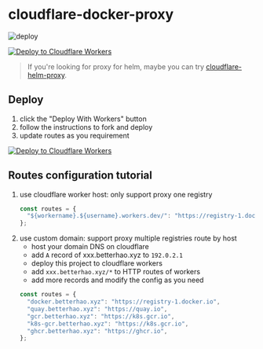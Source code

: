# cloudflare-docker-proxy

![deploy](https://github.com/voidking/cloudflare-docker-proxy/actions/workflows/deploy.yaml/badge.svg)

[![Deploy to Cloudflare Workers](https://deploy.workers.cloudflare.com/button)](https://deploy.workers.cloudflare.com/?url=https://github.com/voidking/cloudflare-docker-proxy)

> If you're looking for proxy for helm, maybe you can try [cloudflare-helm-proxy](https://github.com/ciiiii/cloudflare-helm-proxy).

## Deploy

1. click the "Deploy With Workers" button
2. follow the instructions to fork and deploy
3. update routes as you requirement

[![Deploy to Cloudflare Workers](https://deploy.workers.cloudflare.com/button)](https://deploy.workers.cloudflare.com/?url=https://github.com/voidking/cloudflare-docker-proxy)

## Routes configuration tutorial

1. use cloudflare worker host: only support proxy one registry
   ```javascript
   const routes = {
     "${workername}.${username}.workers.dev/": "https://registry-1.docker.io",
   };
   ```
2. use custom domain: support proxy multiple registries route by host
   - host your domain DNS on cloudflare
   - add `A` record of xxx.betterhao.xyz to `192.0.2.1`
   - deploy this project to cloudflare workers
   - add `xxx.betterhao.xyz/*` to HTTP routes of workers
   - add more records and modify the config as you need
   ```javascript
   const routes = {
     "docker.betterhao.xyz": "https://registry-1.docker.io",
     "quay.betterhao.xyz": "https://quay.io",
     "gcr.betterhao.xyz": "https://k8s.gcr.io",
     "k8s-gcr.betterhao.xyz": "https://k8s.gcr.io",
     "ghcr.betterhao.xyz": "https://ghcr.io",
   };
   ```


